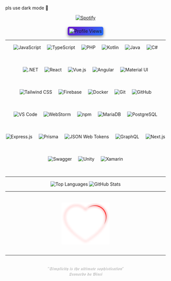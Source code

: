 pls use dark mode 🥹
&nbsp;<div align="center">
  [![Spotify](https://novatorem.vercel.app/api/spotify?background_color=0d1117&border_color=ffffff)](https://open.spotify.com/user/omnitenebris)
</div>
<div align="center" style="margin-top: 20px;">
  <img src="https://komarev.com/ghpvc/?username=YourUsername&color=blue&style=for-the-badge" alt="Profile Views" style="border-radius: 5px; padding: 5px; background: linear-gradient(135deg, #6a11cb, #2575fc); box-shadow: 0 4px 10px rgba(0, 0, 0, 0.5);"/>
</div>

---

<p align="center" style="display: flex; flex-wrap: wrap; gap: 20px; justify-content: center;">
  <img src="https://cdn.jsdelivr.net/gh/devicons/devicon/icons/javascript/javascript-original.svg" height="50" alt="JavaScript"/>
  <img src="https://cdn.jsdelivr.net/gh/devicons/devicon/icons/typescript/typescript-original.svg" height="50" alt="TypeScript"/>
  <img src="https://www.php.net/images/logos/new-php-logo.svg" height="50" alt="PHP"/>
  <img src="https://cdn.jsdelivr.net/gh/devicons/devicon/icons/kotlin/kotlin-original.svg" height="50" alt="Kotlin"/>
  <img src="https://cdn.jsdelivr.net/gh/devicons/devicon/icons/java/java-original.svg" height="50" alt="Java"/>
  <img src="https://cdn.jsdelivr.net/gh/devicons/devicon/icons/csharp/csharp-original.svg" height="50" alt="C#"/>
  <img src="https://cdn.jsdelivr.net/gh/devicons/devicon/icons/dot-net/dot-net-original.svg" height="50" alt=".NET"/>
  <img src="https://cdn.jsdelivr.net/gh/devicons/devicon/icons/react/react-original.svg" height="50" alt="React"/>
  <img src="https://cdn.jsdelivr.net/gh/devicons/devicon/icons/vuejs/vuejs-original.svg" height="50" alt="Vue.js"/>
  <img src="https://cdn.jsdelivr.net/gh/devicons/devicon/icons/angularjs/angularjs-original.svg" height="50" alt="Angular"/>
  <img src="https://cdn.jsdelivr.net/gh/devicons/devicon/icons/materialui/materialui-original.svg" height="50" alt="Material UI"/>
  <img src="https://upload.wikimedia.org/wikipedia/commons/d/d5/Tailwind_CSS_Logo.svg" height="50" alt="Tailwind CSS"/>
  <img src="https://cdn.jsdelivr.net/gh/devicons/devicon/icons/firebase/firebase-plain.svg" height="50" alt="Firebase"/>
  <img src="https://cdn.jsdelivr.net/gh/devicons/devicon/icons/docker/docker-original.svg" height="50" alt="Docker"/>
  <img src="https://cdn.jsdelivr.net/gh/devicons/devicon/icons/git/git-original.svg" height="50" alt="Git"/>
  <img src="https://cdn.jsdelivr.net/gh/devicons/devicon/icons/github/github-original.svg" height="50" alt="GitHub"/>
  <img src="https://cdn.jsdelivr.net/gh/devicons/devicon/icons/vscode/vscode-original.svg" height="50" alt="VS Code"/>
  <img src="https://cdn.jsdelivr.net/gh/devicons/devicon/icons/webstorm/webstorm-original.svg" height="50" alt="WebStorm"/>
  <img src="https://cdn.jsdelivr.net/gh/devicons/devicon/icons/npm/npm-original-wordmark.svg" height="50" alt="npm"/>
  <img src="https://cdn.jsdelivr.net/gh/devicons/devicon/icons/mariadb/mariadb-original.svg" height="50" alt="MariaDB"/>
  <img src="https://cdn.jsdelivr.net/gh/devicons/devicon/icons/postgresql/postgresql-original.svg" height="50" alt="PostgreSQL"/>
  <img src="https://cdn.jsdelivr.net/gh/devicons/devicon/icons/express/express-original.svg" height="50" alt="Express.js"/>
  <img src="https://cdn.jsdelivr.net/gh/devicons/devicon/icons/prisma/prisma-original.svg" height="50" alt="Prisma"/>
  <img src="https://cdn.jsdelivr.net/gh/devicons/devicon/icons/json/json-original.svg" height="50" alt="JSON Web Tokens"/>
  <img src="https://cdn.jsdelivr.net/gh/devicons/devicon/icons/graphql/graphql-plain.svg" height="50" alt="GraphQL"/>
  <img src="https://cdn.jsdelivr.net/gh/devicons/devicon/icons/nextjs/nextjs-original.svg" height="50" alt="Next.js"/>
  <img src="https://cdn.jsdelivr.net/gh/devicons/devicon/icons/swagger/swagger-original.svg" height="50" alt="Swagger"/>
  <img src="https://cdn.jsdelivr.net/gh/devicons/devicon/icons/unity/unity-original.svg" height="50" alt="Unity"/>
  <img src="https://cdn.jsdelivr.net/gh/devicons/devicon/icons/xamarin/xamarin-original.svg" height="50" alt="Xamarin"/>
</p>

---

<p align="center">
  <img src="https://github-readme-stats.vercel.app/api/top-langs/?username=paulp111&theme=dark&layout=compact" height="165" alt="Top Languages">
  <img src="https://github-readme-stats.vercel.app/api?username=paulp111&show_icons=true&theme=dark" height="165" alt="GitHub Stats">
</p>


---

<p align="center">
  <img src="https://raw.githubusercontent.com/paulp111/paulp111/main/assets/6.png" alt="Heart" style="width: 150px; height: auto; margin-top: 20px;"/>
</p>

<div align="center" style="margin-top: 30px; padding: 20px; border-top: 1px solid #2e2e2e;">
  <p style="color:#bdbdbd; font-size:14px; font-family:'Verdana', sans-serif; font-style:italic;">
    "𝕾𝖎𝖒𝖕𝖑𝖎𝖈𝖎𝖙𝖞 𝖎𝖘 𝖙𝖍𝖊 𝖚𝖑𝖙𝖎𝖒𝖆𝖙𝖊 𝖘𝖔𝖕𝖍𝖎𝖘𝖙𝖎𝖈𝖆𝖙𝖎𝖔𝖓"  
    <br>𝕷𝖊𝖔𝖓𝖆𝖗𝖉𝖔 𝖉𝖆 𝖁𝖎𝖓𝖈𝖎
  </p>
</div>

